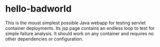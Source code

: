 # hello-badworld
This is the moust simplest possible Java webapp for testing servlet container deployments. Its jsp page contains an endless loop to test for simple failure analysis. It should work on any container and requires no other dependencies or configuration.
